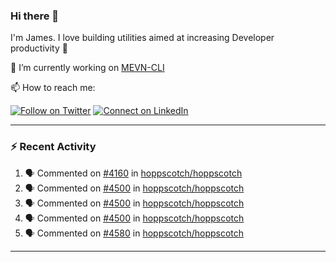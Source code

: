 ### Hi there 👋

I'm James. I love building utilities aimed at increasing Developer productivity :raised_hands: 

🔭 I’m currently working on [MEVN-CLI](https://github.com/madlabsinc/mevn-cli)

📫 How to reach me:

[![Follow on Twitter](https://img.shields.io/badge/--twitter?label=Twitter&logo=Twitter&style=social)](https://twitter.com/james_madhacks) [![Connect on LinkedIn](https://img.shields.io/badge/--linkedin?label=LinkedIn&logo=LinkedIn&style=social)](https://www.linkedin.com/in/jamesgeorge007)

---

### :zap: Recent Activity

<!--START_SECTION:activity-->
1. 🗣 Commented on [#4160](https://github.com/hoppscotch/hoppscotch/issues/4160#issuecomment-2528189725) in [hoppscotch/hoppscotch](https://github.com/hoppscotch/hoppscotch)
2. 🗣 Commented on [#4500](https://github.com/hoppscotch/hoppscotch/issues/4500#issuecomment-2514291495) in [hoppscotch/hoppscotch](https://github.com/hoppscotch/hoppscotch)
3. 🗣 Commented on [#4500](https://github.com/hoppscotch/hoppscotch/issues/4500#issuecomment-2514253209) in [hoppscotch/hoppscotch](https://github.com/hoppscotch/hoppscotch)
4. 🗣 Commented on [#4500](https://github.com/hoppscotch/hoppscotch/issues/4500#issuecomment-2512220041) in [hoppscotch/hoppscotch](https://github.com/hoppscotch/hoppscotch)
5. 🗣 Commented on [#4580](https://github.com/hoppscotch/hoppscotch/issues/4580#issuecomment-2512159879) in [hoppscotch/hoppscotch](https://github.com/hoppscotch/hoppscotch)
<!--END_SECTION:activity-->

---

<!--
**jamesgeorge007/jamesgeorge007** is a ✨ _special_ ✨ repository because its `README.md` (this file) appears on your GitHub profile.

Here are some ideas to get you started:

- 🌱 I’m currently learning ...
- 👯 I’m looking to collaborate on ...
- 🤔 I’m looking for help with ...
- 💬 Ask me about ...
- 😄 Pronouns: ...
- ⚡ Fun fact: ...
-->
